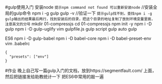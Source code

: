 #gulp使用入门
安装node
`提示npm command not found 可以重新安装node`
//安装全局的gulp命令
npm i -g gulp
gulp -v //验证一下
`提示gulp找不到，查找npm i -g gulp输出的结果最后两行，找到安装后的目录，把这个目录的地址复制了放到环境变量里面，注意英文的分号`
mkdir 01-compressjs
cd 01-compressjs
npm init -y
npm i -D gulp
npm i -D gulp-uglify
vim gulpfile.js
gulp script
gulp auto
gulp

ES6
npm i -D gulp-babel
npm i -D babel-core
npm i -D babel-preset-env
vim .babelrc
```
{
  "presets": ["env"]
}
```

#作业
晚上自己写一篇gulp入门的文档，放到https://segmentfault.com/ 上面，然后把链接发给助教统计一下
把ES6中常用的敲一遍
